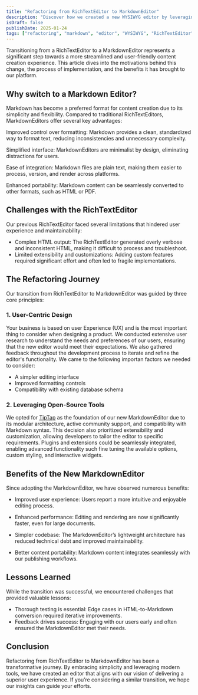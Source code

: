 ```yaml
---
title: "Refactoring from RichTextEditor to MarkdownEditor"
description: "Discover how we created a new WYSIWYG editor by leveraging and extending our existing business logic to enhance functionality and user experience."
isDraft: false
publishDate: 2025-01-24
tags: ["refactoring", "markdown", "editor", "WYSIWYG", "RichTextEditor"]
---
```


Transitioning from a RichTextEditor to a MarkdownEditor represents a significant step towards a more streamlined and user-friendly content creation experience. This article dives into the motivations behind this change, the process of implementation, and the benefits it has brought to our platform.

## Why switch to a Markdown Editor?

Markdown has become a preferred format for content creation due to its simplicity and flexibility. Compared to traditional RichTextEditors, MarkdownEditors offer several key advantages:

Improved control over formatting: Markdown provides a clean, standardized way to format text, reducing inconsistencies and unnecessary complexity.

Simplified interface: MarkdownEditors are minimalist by design, eliminating distractions for users.

Ease of integration: Markdown files are plain text, making them easier to process, version, and render across platforms.

Enhanced portability: Markdown content can be seamlessly converted to other formats, such as HTML or PDF.

## Challenges with the RichTextEditor

Our previous RichTextEditor faced several limitations that hindered user experience and maintainability:

- Complex HTML output: The RichTextEditor generated overly verbose and inconsistent HTML, making it difficult to process and troubleshoot.
- Limited extensibility and customizations: Adding custom features required significant effort and often led to fragile implementations.

## The Refactoring Journey

Our transition from RichTextEditor to MarkdownEditor was guided by three core principles:

### 1. User-Centric Design

Your business is based on user Experience (UX) and is the most important thing to consider when designing a product. We conducted extensive user research to understand the needs and preferences of our users, ensuring that the new editor would meet their expectations. We also gathered feedback throughout the development process to iterate and refine the editor's functionality. We came to the following importan factors we needed to consider:

- A simpler editing interface
- Improved formatting controls
- Compatibility with existing database schema

### 2. Leveraging Open-Source Tools

We opted for [TipTap](https://tiptap.dev/docs) as the foundation of our new MarkdownEditor due to its modular architecture, active community support, and compatibility with Markdown syntax. This decision also prioritized extensibility and customization, allowing developers to tailor the editor to specific requirements. Plugins and extensions could be seamlessly integrated, enabling advanced functionality such fine tuning the available options, custom styling, and interactive widgets.

## Benefits of the New MarkdownEditor

Since adopting the MarkdownEditor, we have observed numerous benefits:

- Improved user experience: Users report a more intuitive and enjoyable editing process.

- Enhanced performance: Editing and rendering are now significantly faster, even for large documents.
- Simpler codebase: The MarkdownEditor’s lightweight architecture has reduced technical debt and improved maintainability.
- Better content portability: Markdown content integrates seamlessly with our publishing workflows.

## Lessons Learned

While the transition was successful, we encountered challenges that provided valuable lessons:

- Thorough testing is essential: Edge cases in HTML-to-Markdown conversion required iterative improvements.
- Feedback drives success: Engaging with our users early and often ensured the MarkdownEditor met their needs.

## Conclusion

Refactoring from RichTextEditor to MarkdownEditor has been a transformative journey. By embracing simplicity and leveraging modern tools, we have created an editor that aligns with our vision of delivering a superior user experience. If you’re considering a similar transition, we hope our insights can guide your efforts.

[comment]: <> (This article was created based on I want to be able to improve code quality through effective refactoring and technical feedback)
